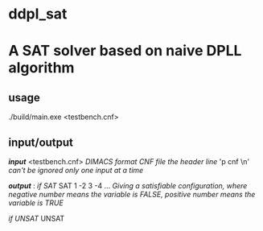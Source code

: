# ddpl_sat
# A SAT solver based on naive DPLL algorithm

## usage
./build/main.exe <testbench.cnf>

## input/output
***input*** <testbench.cnf>  *DIMACS format CNF file*
*the header line* 'p cnf <variables> <clauses>\n' *can't be ignored*
*only one input at a time*

***output*** :
*if SAT*
SAT
1 -2 3 -4 ... *Giving a satisfiable configuration, where negative number means the variable is FALSE, positive number means the variable is TRUE*

*if UNSAT*
UNSAT